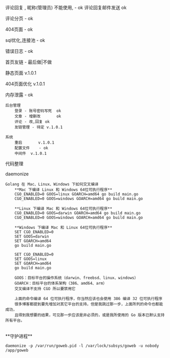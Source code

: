 评论回复 , 昵称(管理员) 不能使用, - ok
评论回复邮件发送        ok


评论分页 - ok

404页面 - ok

sql优化,连接池 - ok

错误日志 - ok

首页友链 - 最后做|不做


静态页面        v.1.0.1

404页面优化     v.1.0.1

内存泄露 - ok


    后台管理
        登录 - 账号密码写死  ok
        文章 - 增删改       ok
        评论 - 改,回复 ok
        友链管理 - 待定 v.1.0.1
    
    系统
        重启       v.1.0.1
        配置文件    - ok
        中间件  v.1.0.1

    
    
代码整理

daemonize

    Golang 在 Mac、Linux、Windows 下如何交叉编译
        **Mac 下编译 Linux 和 Windows 64位可执行程序**
        CGO_ENABLED=0 GOOS=linux GOARCH=amd64 go build main.go
        CGO_ENABLED=0 GOOS=windows GOARCH=amd64 go build main.go
        
        **Linux 下编译 Mac 和 Windows 64位可执行程序**
        CGO_ENABLED=0 GOOS=darwin GOARCH=amd64 go build main.go
        CGO_ENABLED=0 GOOS=windows GOARCH=amd64 go build main.go

        **Windows 下编译 Mac 和 Linux 64位可执行程序**
        SET CGO_ENABLED=0
        SET GOOS=darwin
        SET GOARCH=amd64
        go build main.go
        
        SET CGO_ENABLED=0
        SET GOOS=linux
        SET GOARCH=amd64
        go build main.go
        
        GOOS：目标平台的操作系统（darwin、freebsd、linux、windows） 
        GOARCH：目标平台的体系架构（386、amd64、arm） 
        交叉编译不支持 CGO 所以要禁用它
        
        上面的命令编译 64 位可执行程序，你当然应该也会使用 386 编译 32 位可执行程序 
        很多博客都提到要先增加对其它平台的支持，但是我跳过那一步，上面所列的命令也都能成功，
        且得到我想要的结果，可见那一步应该是非必须的，或是我所使用的 Go 版本已默认支持所有平台。




<br>
**守护进程**

    daemonize -p /var/run/goweb.pid -l /var/lock/subsys/goweb -u nobody /app/goweb